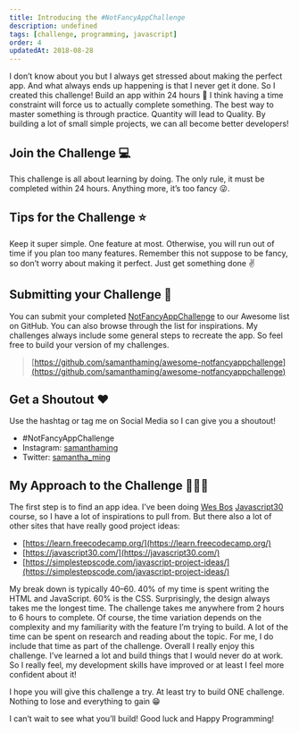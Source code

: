```yaml
---
title: Introducing the #NotFancyAppChallenge
description: undefined
tags: [challenge, programming, javascript]
order: 4
updatedAt: 2018-08-28
---
```


I don’t know about you but I always get stressed about making the perfect app. And what always ends up happening is that I never get it done. So I created this challenge! Build an app within 24 hours 👏 I think having a time constraint will force us to actually complete something. The best way to master something is through practice. Quantity will lead to Quality. By building a lot of small simple projects, we can all become better developers!

## Join the Challenge 💻

This challenge is all about learning by doing. The only rule, it must be completed within 24 hours. Anything more, it’s too fancy 😜.

## Tips for the Challenge ⭐️

Keep it super simple. One feature at most. Otherwise, you will run out of time if you plan too many features. Remember this not suppose to be fancy, so don’t worry about making it perfect. Just get something done ✌️

## Submitting your Challenge 💪

You can submit your completed [NotFancyAppChallenge](https://github.com/samanthaming/awesome-notfancyappchallenge) to our Awesome list on GitHub. You can also browse through the list for inspirations. My challenges always include some general steps to recreate the app. So feel free to build your version of my challenges.

> [https://github.com/samanthaming/awesome-notfancyappchallenge](https://github.com/samanthaming/awesome-notfancyappchallenge)

## Get a Shoutout ❤️

Use the hashtag or tag me on Social Media so I can give you a shoutout!

- #NotFancyAppChallenge
- Instagram: [samanthaming](https://www.instagram.com/samanthaming/)
- Twitter: [samantha_ming](https://twitter.com/samantha_ming)

## My Approach to the Challenge 🙋🏻‍♀️

The first step is to find an app idea. I’ve been doing [Wes Bos](undefined) [Javascript30](https://javascript30.com/) course, so I have a lot of inspirations to pull from. But there also a lot of other sites that have really good project ideas:

- [https://learn.freecodecamp.org/](https://learn.freecodecamp.org/)
- [https://javascript30.com/](https://javascript30.com/)
- [https://simplestepscode.com/javascript-project-ideas/](https://simplestepscode.com/javascript-project-ideas/)

My break down is typically 40–60. 40% of my time is spent writing the HTML and JavaScript. 60% is the CSS. Surprisingly, the design always takes me the longest time. The challenge takes me anywhere from 2 hours to 6 hours to complete. Of course, the time variation depends on the complexity and my familiarity with the feature I’m trying to build. A lot of the time can be spent on research and reading about the topic. For me, I do include that time as part of the challenge. Overall I really enjoy this challenge. I’ve learned a lot and build things that I would never do at work. So I really feel, my development skills have improved or at least I feel more confident about it!

I hope you will give this challenge a try. At least try to build ONE challenge. Nothing to lose and everything to gain 😁

I can’t wait to see what you’ll build! Good luck and Happy Programming!
